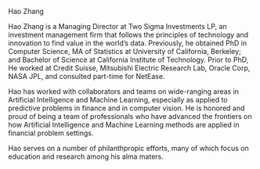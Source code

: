 Hao Zhang

Hao Zhang is a Managing Director at Two Sigma Investments LP, an investment management firm that follows the principles of technology and innovation to find value in the world’s data. Previously, he obtained PhD in Computer Science, MA of Statistics at University of California, Berkeley; and Bachelor of Science at California Institute of Technology. Prior to PhD, He worked at Credit Suisse, Mitsubishi Electric Research Lab, Oracle Corp, NASA JPL, and consulted part-time for NetEase.

Hao has worked with collaborators and teams on wide-ranging areas in Artificial Intelligence and Machine Learning, especially as applied to predictive problems in finance and in computer vision. He is honored and proud of being a team of professionals who have advanced the frontiers on how Artificial Intelligence and Machine Learning methods are applied in financial problem settings. 

Hao serves on a number of philanthpropic efforts, many of which focus on education and research among his alma maters. 
